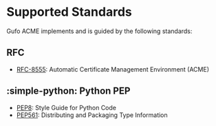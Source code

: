 # Supported Standards

Gufo ACME implements and is guided by the following standards:

## RFC

* [RFC-8555][RFC8555]: Automatic Certificate Management Environment (ACME)

## :simple-python: Python PEP

* [PEP8][PEP8]: Style Guide for Python Code
* [PEP561][PEP561]: Distributing and Packaging Type Information

[PEP8]: https://peps.python.org/pep-0008/
[PEP561]: https://peps.python.org/pep-0561/
[RFC8555]: https://datatracker.ietf.org/doc/html/rfc8555